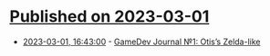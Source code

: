 # [Published on 2023-03-01](index.md)

* [2023-03-01, 16:43:00](https://lobste.rs/s/dgdpru/gamedev_journal_1_otis_s_zelda_like) - [GameDev Journal №1: Otis’s Zelda-like](https://daverupert.com/2023/03/gamedev-journal-1/)
